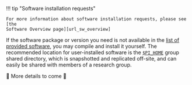 !!! tip "Software installation requests"

    For more information about software installation requests, please see [the
    Software Overview page][url_sw_overview]

If the software package or version you need is not available in the [list of
provided software][url_sw_list], you may compile and install it yourself. The
recommended location for user-installed software is the
[`$PI_HOME`][url_pi_home] group shared directory, which is snapshotted and
replicated off-site, and can easily be shared with members of a research group.

:construction:
More details to come
:construction:

[comment]: #  (link URLs -----------------------------------------------------)

[url_sw_overview]:  /docs/software/overview
[url_sw_list]:  /docs/software/list
[url_pi_home]:  /docs/user-guide/storage#pi_home
